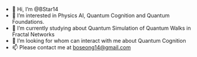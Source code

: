 - 👋 Hi, I’m @BStar14
- 👀 I’m interested in Physics AI, Quantum Cognition and Quantum Foundations.
- 🌱 I’m currently studying about Quantum Simulation of Quantum Walks in Fractal Networks
- 💞️ I’m looking for whom can interact with me about Quantum Cognition
- 📫 Please contact me at boseong14@gmail.com

<!---
BStar14/BStar14 is a ✨ special ✨ repository because its `README.md` (this file) appears on your GitHub profile.
You can click the Preview link to take a look at your changes.
--->
